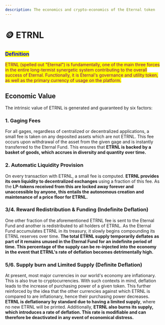 ```yaml
---
description: The economics and crypto-economics of the Eternal token
---
```


# 🪙 ETRNL

### <mark style="color:blue;">Definition</mark>

<mark style="color:purple;">ETRNL (spelled out "Eternal") is fundamentally, one of the main three forces in the entire long-termist synergetic system contributing to the overall success of Eternal.  Functionally, it is Eternal's governance and utility token, as well as the primary currency of usage on the platform.</mark>&#x20;

## Economic Value

The intrinsic value of ETRNL is generated and guaranteed by six factors:

### 1. Gaging Fees

For all gages, regardless of centralized or decentralized applications, a small fee is taken on any deposited assets which are not ETRNL. This fee occurs upon withdrawal of the asset from the given gage and is instantly transferred to the Eternal Fund. This ensures that **ETRNL is backed by a basket of goods, which accrues in diversity and quantity over time.**&#x20;

### 2. Automatic Liquidity Provision

On every transaction with ETRNL, a small fee is computed. **ETRNL provides its own liquidity to decentralized exchanges** using a fraction of this fee. As the **LP-tokens received from this are locked away forever and unaccessible by anyone, this entails the autonomous creation and maintenance of a price floor for ETRNL.**

### 3/4. Reward Redistribution & Funding (Indefinite Deflation)

One other fraction of the aforementioned ETRNL fee is sent to the Eternal Fund  and another is redistributed to all holders of ETRNL. As the Eternal Fund accumulates ETRNL in its treasury, it slowly begins compounding its ETRNL reserves over time. **The total ETRNL supply temporarily deflates as part of it remains unused in the Eternal Fund for an indefinite period of time. This percentage of the supply can be re-injected into the economy in the event that ETRNL's rate of deflation becomes detrimentally high.**&#x20;

### 5/6. Supply burn and Limited Supply (Definite Deflation)

At present, most major currencies in our world's economy are inflationary. This is also true to cryptocurrencies. With such contexts in mind, deflation leads to the increase of purchasing power of a given token. This further reinforced by the idea that the other currencies against which ETRNL is compared to are inflationary, hence their purchasing power decreases. **ETRNL is deflationary by standard due to having a limited supply**, where no new ETRNL will be printed. Additionally, **ETRNL also burns its supply, which introduces a rate of deflation. This rate is modifiable and can therefore be deactivated in any event of economical distress.**&#x20;

